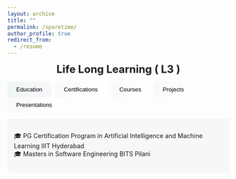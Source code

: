 ```yaml
---
layout: archive
title: ""
permalink: /sparetime/
author_profile: true
redirect_from:
  - /resume
---
```

<!-- Tabs Example -->

<!-- Colorful Tabs Example -->
<style>
.tab-btn {
  background: linear-gradient(90deg, #fbf8f7ff, #ffffffff);
  border: none;
  color: black;
  padding: 10px 20px;
  margin-right: 5px;
  cursor: pointer;
  border-radius: 5px 5px 0 0;
  font-weight: normal;+
}
.tab-btn.active {
  background: linear-gradient(90deg, #eff5f5ff, #f7f7faff);
}
.tab-content {
  border: none;
  border-radius: 0 0 5px 5px;
  padding: 15px;
  background: #f7f7f7;
  margin-bottom: 20px;
}
</style>
<div style="text-align:center; font-weight:bold; font-size:24px;">Life Long Learning ( L3 )</div>
<div>

  <button class="tab-btn active" onclick="showTab('tab1', this)">Education</button>
  <button class="tab-btn" onclick="showTab('tab2', this)">Certifications</button>
  <button class="tab-btn" onclick="showTab('tab3', this)">Courses</button>
  <button class="tab-btn" onclick="showTab('tab4', this)">Projects</button>
  <button class="tab-btn" onclick="showTab('tab5', this)">Presentations</button>
</div>
<div id="tab1" class="tab-content" style="display:block;">
  <p>
  🎓 PG Certification Program in Artificial Intelligence and Machine Learning
IIIT Hyderabad <br>
 🎓 Masters in Software Engineering
BITS Pilani</p>
</div>
<div id="tab2" class="tab-content" style="display:none;">

  <p>
  ✔️ AWS Cloud Practitioner ☁️<br>
  ✔️ Microsoft Certified: Azure Fundamentals 🔵<br>
  ✔️ AWS Certified Security – Specialty 🔒<br>
  ✔️ Certified SAFe® 6 Agilist 📋<br>
  ✔️ Certified** ScrumMaster (Scrum Alliance) 🏃‍♂️<br>
  ✔️ Site Reliability Engineering (SRE) Foundation℠ (DevOps Institute) ⚙️<br>
  ✔️ Green Software for Practitioners (Linux Foundation) 🌱<br></p>
</div>
<div id="tab3" class="tab-content" style="display:none;">
  <p>
  AI & Product Development<br>
  ✔️  AI Product Development: Technical Feasibility and Prototyping (LinkedIn Learning) 🤖<br>
  ✔️  Integrating AI into the Product Architecture (LinkedIn Learning) 🏗️<br><br>
Architecture & Security<br>
  ✔️  REST API Management, Monitoring & Analytics using Kong 3 (Udemy) 🔧<br>
  ✔️  Microservices Software Architecture: Patterns and Techniques (Udemy) 🏢<br>
  ✔️  Microservices: Security (LinkedIn Learning) 🔐<br>
  ✔️  Cloud Security Architecture for the Enterprise (LinkedIn Learning) 🛡️<br>
  ✔️  Design a Cloud Migration Strategy (LinkedIn Learning) ☁️<br><br>
  Leadership & Soft Skills<br>
  ✔️  Mentoring Others (LinkedIn Learning) 👥<br>
  ✔️  Leadership Foundations (LinkedIn Learning) 🎯<br>
</p>
</div>
<div id="tab4" class="tab-content" style="display:none;">
  <h3>Projects</h3>
  <p>Details about projects go here.</p>
</div>
<div id="tab5" class="tab-content" style="display:none;">
  <i>Sharing knowledge and expertise through technical presentations</i>
  
  <br><br>
  
  <a href="../Documents/ASR-Presentation.pdf">[Automated Speech Recognition in English 📈]</a>   
  *Presented: October 22, 2024*
  
  
</div>
<script>
function showTab(tabId, btn) {
  document.getElementById('tab1').style.display = 'none';
  document.getElementById('tab2').style.display = 'none';
  document.getElementById('tab3').style.display = 'none';
  document.getElementById('tab4').style.display = 'none';
  document.getElementById('tab5').style.display = 'none';
  document.getElementById(tabId).style.display = 'block';
  var buttons = document.getElementsByClassName('tab-btn');
  for (var i = 0; i < buttons.length; i++) {
    buttons[i].classList.remove('active');
  }
  btn.classList.add('active');
}
</script>
